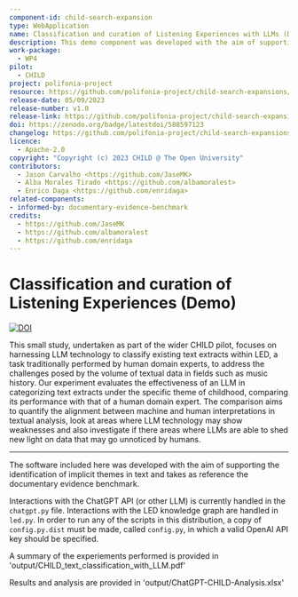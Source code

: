 ```yaml
---
component-id: child-search-expansion
type: WebApplication
name: Classification and curation of Listening Experiences with LLMs (Demo)
description: This demo component was developed with the aim of supporting the identification of implicit themes (classification) and metadata (curation) in text. It takes as reference the documentary evidence benchmark
work-package: 
  - WP4
pilot:
  - CHILD
project: polifonia-project
resource: https://github.com/polifonia-project/child-search-expansions/
release-date: 05/09/2023
release-number: v1.0
release-link: https://github.com/polifonia-project/child-search-expansions/releases/tag/v0.1
doi: https://zenodo.org/badge/latestdoi/588597123
changelog: https://github.com/polifonia-project/child-search-expansions/releases/tag/v0.1
licence:
  - Apache-2.0
copyright: "Copyright (c) 2023 CHILD @ The Open University"
contributors:
  - Jason Carvalho <https://github.com/JaseMK>
  - Alba Morales Tirado <https://github.com/albamoralest>
  - Enrico Daga <https://github.com/enridaga>
related-components:
- informed-by: documentary-evidence-benchmark
credits:
  - https://github.com/JaseMK
  - https://github.com/albamoralest
  - https://github.com/enridaga
---
```


# Classification and curation of Listening Experiences (Demo)

[![DOI](https://zenodo.org/badge/DOI/10.5281/zenodo.8322490.svg)](https://doi.org/10.5281/zenodo.8322490)

This small study, undertaken as part of the wider CHILD pilot, focuses on harnessing LLM technology
to classify existing text extracts within LED, a task traditionally performed by human domain experts,
to address the challenges posed by the volume of textual data in fields such as music history.
Our experiment evaluates the effectiveness of an LLM in categorizing text extracts under the specific
theme of childhood, comparing its performance with that of a human domain expert. The comparison
aims to quantify the alignment between machine and human interpretations in textual analysis, look
at areas where LLM technology may show weaknesses and also investigate if there areas where LLMs
are able to shed new light on data that may go unnoticed by humans.

---

The software included here was developed with the aim of supporting the identification of 
implicit themes in text and takes as reference the documentary evidence benchmark.

Interactions with the ChatGPT API (or other LLM) is currently handled in 
the `chatgpt.py` file. Interactions with the LED knowledge graph are handled in `led.py`. In 
order to run any of the scripts in this distribution, a copy of `config.py.dist` must be 
made, called `config.py`, in which a valid OpenAI API key should be specified.

A summary of the experiements performed is provided in 'output/CHILD_text_classification_with_LLM.pdf'

Results and analysis are provided in 'output/ChatGPT-CHILD-Analysis.xlsx'

